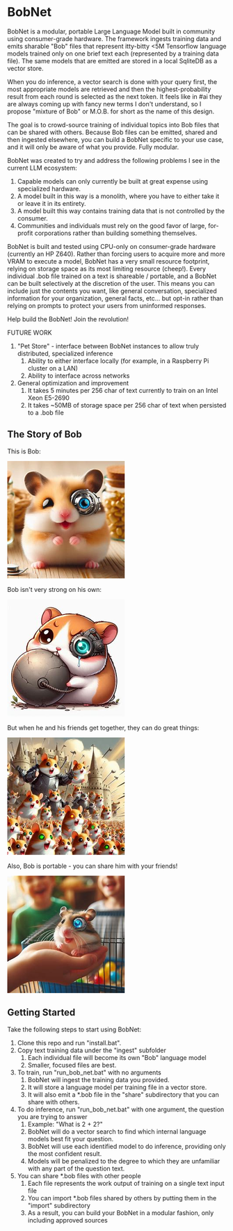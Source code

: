 # BobNet
BobNet is a modular, portable Large Language Model built in community using consumer-grade hardware. The framework ingests training data and emits sharable "Bob" files that represent itty-bitty <5M Tensorflow language models trained only on one brief text each (represented by a training data file). The same models that are emitted are stored in a local SqliteDB as a vector store.

When you do inference, a vector search is done with your query first, the most appropriate models are retrieved and then the highest-probability result from each round is selected as the next token. It feels like in #ai they are always coming up with fancy new terms I don't understand, so I propose "mixture of Bob" or M.O.B. for short as the name of this design.

The goal is to crowd-source training of individual topics into Bob files that can be shared with others. Because Bob files can be emitted, shared and then ingested elsewhere, you can build a BobNet specific to your use case, and it will only be aware of what you provide. Fully modular.

BobNet was created to try and address the following problems I see in the current LLM ecosystem:

1. Capable models can only currently be built at great expense using specialized hardware.
2. A model built in this way is a monolith, where you have to either take it or leave it in its entirety.
3. A model built this way contains training data that is not controlled by the consumer.
4. Communities and individuals must rely on the good favor of large, for-profit corporations rather than building something themselves.

BobNet is built and tested using CPU-only on consumer-grade hardware (currently an HP Z640). Rather than forcing users to acquire more and more VRAM to execute a model, BobNet has a very small resource footprint, relying on storage space as its most limiting resource (cheep!). Every individual .bob file trained on a text is shareable / portable, and a BobNet can be built selectively at the discretion of the user. This means you can include just the contents you want, like general conversation, specialized information for your organization, general facts, etc... but opt-in rather than relying on prompts to protect your users from uninformed responses.

Help build the BobNet! Join the revolution!

FUTURE WORK
1. "Pet Store" - interface between BobNet instances to allow truly distributed, specialized inference
    1. Ability to either interface locally (for example, in a Raspberry Pi cluster on a LAN)
    2. Ability to interface across networks
2. General optimization and improvement
    1. It takes 5 minutes per 256 char of text currently to train on an Intel Xeon E5-2690
    2. It takes ~50MB of storage space per 256 char of text when persisted to a .bob file

## The Story of Bob

This is Bob:

![alt text](images/bob.png)

Bob isn't very strong on his own:

![alt text](images/bob_not_strong.png)

But when he and his friends get together, they can do great things:

![alt text](images/bob_together.png)

Also, Bob is portable - you can share him with your friends!

![alt text](images/bob_shared.png)

## Getting Started

Take the following steps to start using BobNet:

1. Clone this repo and run "install.bat".
2. Copy text training data under the "ingest" subfolder
    1. Each individual file will become its own "Bob" language model
    2. Smaller, focused files are best.
3. To train, run "run_bob_net.bat" with no arguments
    1. BobNet will ingest the training data you provided.
    2. It will store a language model per training file in a vector store.
    3. It will also emit a *.bob file in the "share" subdirectory that you can share with others.
4. To do inference, run "run_bob_net.bat" with one argument, the question you are trying to answer
    1. Example: "What is 2 + 2?"
    2. BobNet will do a vector search to find which internal language models best fit your question.
    3. BobNet will use each identified model to do inference, providing only the most confident result.
    4. Models will be penalized to the degree to which they are unfamiliar with any part of the question text.
5. You can share *.bob files with other people
    1. Each file represents the work output of training on a single text input file
    2. You can import *.bob files shared by others by putting them in the "import" subdirectory
    3. As a result, you can build your BobNet in a modular fashion, only including approved sources